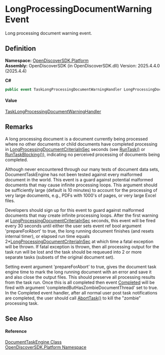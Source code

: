 # LongProcessingDocumentWarning Event


Long processing document warning event.



## Definition
**Namespace:** <a href="aceb8efa-8dcd-26ac-b049-012c1f331112">OpenDiscoverSDK.Platform</a>  
**Assembly:** OpenDiscoverSDK (in OpenDiscoverSDK.dll) Version: 2025.4.4.0 (2025.4.4)

**C#**
``` C#
public event TaskLongProcessingDocumentWarningHandler LongProcessingDocumentWarning
```



#### Value
<a href="7d3daf95-c9fc-6d87-a64d-d49dd674e9cd">TaskLongProcessingDocumentWarningHandler</a>

## Remarks

A long processing document is a document currently being processed where no other documents or child documents have completed processing in <a href="d69f9d05-3f0c-43fe-cde3-7830bf31bed1">LongProcessingDocumentCriteriaInSec</a> seconds (see <a href="0f804bf3-b74a-ee47-bf91-f9d3fe3e59d1">RunTask()</a> or <a href="986f1526-469f-4271-6612-05ed6177d574">RunTaskBlocking()</a>), indicating no perceived processing of documents being completed.

Although never encountered through our many tests of document data sets, DocumentTaskEngine has not been tested against every malformed document in the world. This event is a guard against potential malformed documents that may cause infinite processing loops. This argument should be sufficiently large (default is 10 minutes) to account for the processing of very large documents, e.g., PDFs with 1000's of pages, or very large Excel files.

Developers should sign up for this event to guard against malformed documents that may create infinite processing loops. After the first warning at <a href="d69f9d05-3f0c-43fe-cde3-7830bf31bed1">LongProcessingDocumentCriteriaInSec</a> seconds, this event will be fired every 30 seconds until either the user sets event ref bool argument 'prepareForAbort' to true, the long running document finishes (and resets internal timer), or elapsed run time equals 2*<a href="d69f9d05-3f0c-43fe-cde3-7830bf31bed1">LongProcessingDocumentCriteriaInSec</a> at which time a fatal exception will be thrown. If fatal exception is thrown, then all processing output for the task run will be lost and the task should be requeued into 2 or more separate tasks (subsets of the original document set).

Setting event argument 'prepareForAbort' to true, gives the document task engine time to mark the long running document with an error and save it and also close the output files. This should preserve all processing results from the task run. Once this is all completed then event <a href="fff70952-dfd6-f4d6-fa53-1f022236bd53">Completed</a> will be fired with argument 'completedButHasZombieDocumentThread' set to true. In the Completed event handler, after all normal user post task notifications are completed, the user should call <a href="d5476f02-8f01-ff02-d246-b7e7a537b13e">AbortTask()</a> to kill the "zombie" processing task.


## See Also


#### Reference
<a href="55591a84-1c9a-5c6d-eefe-62a2134d5370">DocumentTaskEngine Class</a>  
<a href="aceb8efa-8dcd-26ac-b049-012c1f331112">OpenDiscoverSDK.Platform Namespace</a>  
